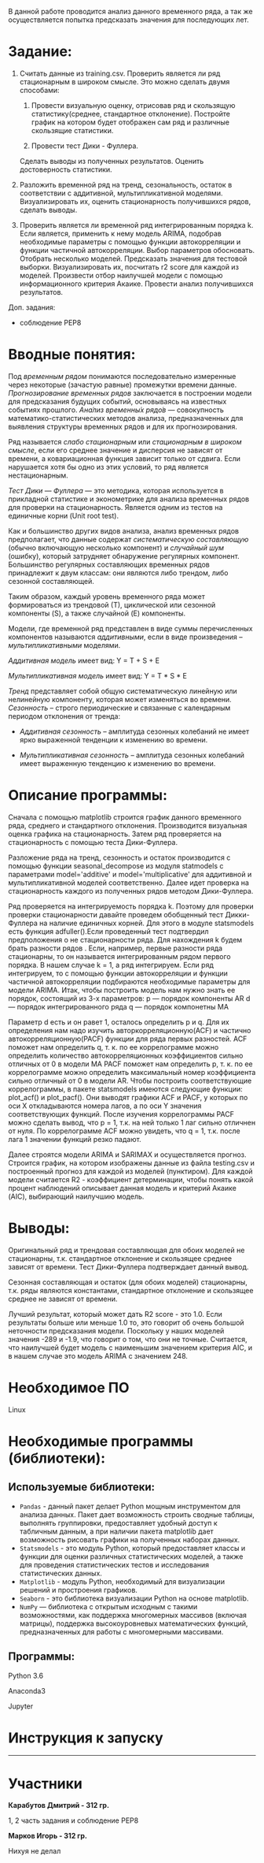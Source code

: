 В данной работе проводится анализ данного временного ряда, а так же осуществляется попытка предсказать значения для последующих лет.

Задание:
=======================================

1.	Считать данные из training.csv. Проверить является ли ряд стационарным в широком смысле. Это можно сделать двумя способами:

    1.	Провести визуальную оценку, отрисовав ряд и скользящую статистику(среднее, стандартное отклонение). Постройте график на котором будет отображен сам ряд и различные скользящие статистики.

    2.	Провести тест Дики - Фуллера.

    Сделать выводы из полученных результатов. Оценить достоверность статистики. 

2.	Разложить временной ряд на тренд, сезональность, остаток в соответствии с аддитивной, мультипликативной моделями. Визуализировать их, оценить стационарность получившихся рядов, сделать выводы. 

3.	Проверить является ли временной ряд интегрированным порядка k. Если является, применить к нему модель ARIMA, подобрав необходимые параметры с помощью функции автокорреляции и функции частичной автокорреляции. Выбор параметров обосновать. Отобрать несколько моделей. Предсказать значения для тестовой выборки. Визуализировать их, посчитать r2 score для каждой из моделей. Произвести отбор наилучшей модели с помощью информационного критерия Акаике. Провести анализ получившихся результатов. 

Доп. задания:
* соблюдение PEP8 

Вводные понятия:
======================================
Под *временным рядом* понимаются последовательно измеренные через некоторые (зачастую равные) промежутки времени данные.
*Прогнозирование временных рядов* заключается в построении модели для предсказания будущих событий, основываясь на известных событиях прошлого.
*Ана́лиз временны́х рядо́в* — совокупность математико-статистических методов анализа, предназначенных для выявления структуры временных рядов и для их прогнозирования.

Ряд называется *слабо стационарным*  или *стационарным в широком смысле*, если его среднее значение и дисперсия не зависят от времени, а ковариационная функция зависит только от сдвига. Если нарушается хотя бы одно из этих условий, то ряд является нестационарным.

*Тест Дики — Фуллера*  — это методика, которая используется в прикладной статистике и эконометрике для анализа временных рядов для проверки на стационарность. Является одним из тестов на единичные корни (Unit root test).

Как и большинство других видов анализа, анализ временных рядов предполагает, что данные содержат *систематическую составляющую* (обычно включающую несколько компонент) и *случайный шум* (ошибку), который затрудняет обнаружение регулярных компонент. 
Большинство регулярных составляющих временных рядов принадлежит к двум классам: они являются либо трендом, либо сезонной составляющей. 

Таким образом, каждый уровень временного ряда может формироваться из трендовой (Т), циклической или сезонной компоненты (S), а также случайной (E) компоненты.

Модели, где временной ряд представлен в виде суммы перечисленных компонентов называются *аддитивными*, если в виде произведения – *мультипликативными* моделями.

*Аддитивная модель* имеет вид: Y = T + S + E

*Мультипликативная модель* имеет вид: Y = T * S * E

*Тренд* представляет собой общую систематическую линейную или нелинейную компоненту, которая может изменяться во времени. 
*Сезонность* – строго периодические и связанные с календарным периодом отклонения от тренда:

* *Аддитивная сезонность* – амплитуда сезонных колебаний не имеет ярко выраженной тенденции к изменению во времени. 

* *Мультипликативная сезонность* – амплитуда сезонных колебаний имеет выраженную тенденцию к изменению во времени.


Описание программы:
======================================
Сначала с помощью matplotlib cтроится график данного временного ряда, среднего и стандартного отклонения. Производится визуальная оценка графика на стационарность.
Затем ряд проверяется на стационарность с помощью теста Дики-Фуллера.

Разложение ряда на тренд, сезонность и остаток производится с помощью функции seasonal_decompose из модуля statmodels с параметрами model='additive' и model='multiplicative' для аддитивной и мультипликативной моделей соответственно. Далее идет проверка на стационарность каждого из полученных рядов методом Дики-Фуллера.

Ряд проверяется на интегрируемость порядка k. Поэтому для проверки проверки стационарности давайте проведем обобщенный тест Дикки-Фуллера на наличие единичных корней. Для этого в модуле statsmodels есть функция adfuller().Если проведенный тест подтвердил предположения о не стационарности ряда. Для нахождения k будем брать разности рядов . Если, например, первые разности ряда стационарны, то он называется интегрированным рядом первого порядка.
В нашем случае k = 1, а ряд интегрируем.
Если ряд интегрируем, то с помощью функции автокорреляции и функции частичной автокорреляции подбираются необходимые параметры для модели ARIMA.
Итак, чтобы построить модель нам нужно знать ее порядок, состоящий из 3-х параметров:
p — порядок компоненты AR
d — порядок интегрированного ряда
q — порядок компонетны MA

Параметр d есть и он равет 1, осталось определить p и q. Для их определения нам надо изучить авторкорреляционную(ACF) и частично автокорреляционную(PACF) функции для ряда первых разностей.
ACF поможет нам определить q, т. к. по ее коррелограмме можно определить количество автокорреляционных коэффициентов сильно отличных от 0 в модели MA
PACF поможет нам определить p, т. к. по ее коррелограмме можно определить максимальный номер коэффициента сильно отличный от 0 в модели AR.
Чтобы построить соответствующие коррелограммы, в пакете statsmodels имеются следующие функции: plot_acf() и plot_pacf(). Они выводят графики ACF и PACF, у которых по оси X откладываются номера лагов, а по оси Y значения соответствующих функций.
После изучения коррелограммы PACF можно сделать вывод, что p = 1, т.к. на ней только 1 лаг сильно отличнен от нуля. По коррелограмме ACF можно увидеть, что q = 1, т.к. после лага 1 значении функций резко падают.

Далее строятся модели ARIMA и SARIMAX и осуществляется прогноз. Строится график, на котором изображены данные из файла testing.csv и построенный прогноз для каждой из моделей (пунктиром). Для каждой модели считается R2 - коэффициент детерминации, чтобы понять какой процент наблюдений описывает данная модель и критерий Акаике (AIC), выбирающий наилучшию модель.

Выводы:
======================================
Оригинальный ряд и трендовая составляющая для обоих моделей не стационарны, т.к. стандартное отклонение и скользящее среднее зависят от времени. Тест Дики-Фуллера подтверждает данный вывод. 

Сезонная составляющая и остаток (для обоих моделей) стационарны, т.к. ряды являются константами, стандартное отклонение и скользящее среднее не зависят от времени. 

Лучший результат, который может дать R2 score - это 1.0. Если результаты больше или меньше 1.0 то, это говорит об очень большой неточности предсказания модели. Поскольку у наших моделей значения -289 и -1.9, что говорит о том, что они не точные.
Считается, что наилучшей будет модель с наименьшим значением критерия AIC, и в нашем случае это модель ARIMA с значением 248.


Необходимое ПО
=========================
Linux

Необходимые программы (библиотеки):
=========================
Используемые библиотеки:
-------------------------------
* `Pandas` - данный пакет делает Python мощным инструментом для анализа данных. Пакет дает возможность строить сводные таблицы, выполнять группировки, предоставляет удобный доступ к табличным данным, а при наличии пакета matplotlib дает возможность рисовать графики на полученных наборах данных.
* `Statsmodels` - это модуль Python, который предоставляет классы и функции для оценки различных статистических моделей, а также для проведения статистических тестов и исследования статистических данных.
* `Matplotlib` - модуль Python, необходимый для визуализации решений и простроения графиков. 
* `Seaborn` - это библиотека визуализации Python на основе matplotlib.
* `NumPy` — библиотека с открытым исходным с такими возможностями, как поддержка многомерных массивов (включая матрицы), поддержка высокоуровневых математических функций, предназначенных для работы с многомерными массивами. 

Программы:
----------------------
Python 3.6

Anaconda3

Jupyter 

Инструкция к запуску
======================

******************************

Участники
======================
**Карабутов Дмитрий - 312 гр.**

1, 2 часть задания и соблюдение PEP8

**Марков Игорь -  312 гр.**

Нихуя не делал
